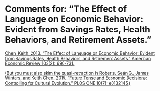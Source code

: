 # Comments for: “The Effect of Language on Economic Behavior: Evident from Savings Rates, Health Behaviors, and Retirement Assets.”
[Chen, Keith. 2013. “The Effect of Language on Economic Behavior: Evident from Savings Rates, Health Behaviors, and Retirement Assets.” American Economic Review 103(2): 690-731.](http://www.jstor.org/stable/23469680)

[(But you must also skim the quasi-retraction in Roberts, Seán G., James Winters, and Keith Chen. 2015. “Future Tense and Economic Decisions: Controlling for Cultural Evolution.” PLOS ONE 10(7): e0132145.)](http://journals.plos.org/plosone/article?id=10.1371/journal.pone.0132145)
